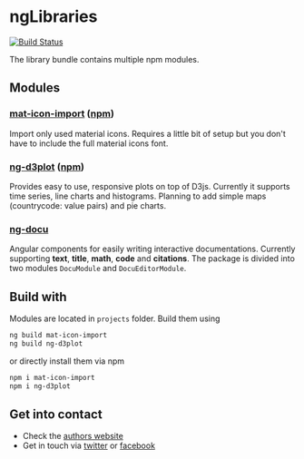 # ngLibraries

[![Build Status](https://travis-ci.org/ngfelixl/ng-libraries.svg?branch=master)](https://travis-ci.org/ngfelixl/ng-libraries)

The library bundle contains multiple npm modules.

## Modules

### [mat-icon-import](https://github.com/ngfelixl/ng-libraries/tree/master/projects/mat-icon-import) ([npm](https://www.npmjs.com/package/mat-icon-import))

Import only used material icons. Requires a little bit of setup but you don't have to
include the full material icons font.

### [ng-d3plot](https://github.com/ngfelixl/ng-libraries/tree/master/projects/ng-d3plot) ([npm](https://www.npmjs.com/package/ng-d3plot))

Provides easy to use, responsive plots on top of D3js. Currently it supports time series, line charts
and histograms. Planning to add simple maps (countrycode: value pairs) and pie charts.

### [ng-docu](https://github.com/ngfelixl/ng-libraries/tree/master/projects/ng-docu)

Angular components for easily writing interactive documentations. Currently supporting **text**, **title**, **math**, **code** and **citations**. The
package is divided into two modules `DocuModule` and `DocuEditorModule`.

## Build with

Modules are located in `projects` folder. Build them using

```sh
ng build mat-icon-import
ng build ng-d3plot
```

or directly install them via npm

```sh
npm i mat-icon-import
npm i ng-d3plot
```

## Get into contact

- Check the [authors website](https://felixlemke.com)
- Get in touch via [twitter](https://twitter.com/ngfelixl) or [facebook](https://www.facebook.com/ngfelixlemke/)